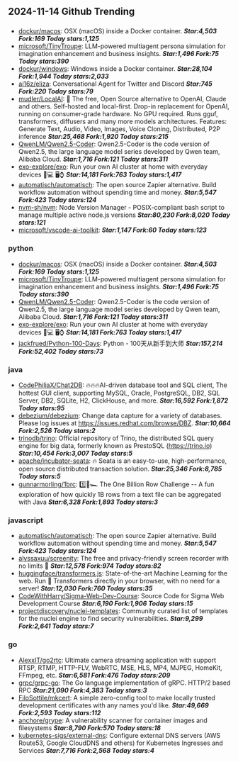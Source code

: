 ## 2024-11-14 Github Trending

### 
* [dockur/macos](https://github.com/dockur/macos): OSX (macOS) inside a Docker container. ***Star:4,503 Fork:169 Today stars:1,125***
* [microsoft/TinyTroupe](https://github.com/microsoft/TinyTroupe): LLM-powered multiagent persona simulation for imagination enhancement and business insights. ***Star:1,496 Fork:75 Today stars:390***
* [dockur/windows](https://github.com/dockur/windows): Windows inside a Docker container. ***Star:28,104 Fork:1,944 Today stars:2,033***
* [ai16z/eliza](https://github.com/ai16z/eliza): Conversational Agent for Twitter and Discord ***Star:745 Fork:220 Today stars:79***
* [mudler/LocalAI](https://github.com/mudler/LocalAI): 🤖 The free, Open Source alternative to OpenAI, Claude and others. Self-hosted and local-first. Drop-in replacement for OpenAI, running on consumer-grade hardware. No GPU required. Runs gguf, transformers, diffusers and many more models architectures. Features: Generate Text, Audio, Video, Images, Voice Cloning, Distributed, P2P inference ***Star:25,468 Fork:1,920 Today stars:215***
* [QwenLM/Qwen2.5-Coder](https://github.com/QwenLM/Qwen2.5-Coder): Qwen2.5-Coder is the code version of Qwen2.5, the large language model series developed by Qwen team, Alibaba Cloud. ***Star:1,716 Fork:121 Today stars:311***
* [exo-explore/exo](https://github.com/exo-explore/exo): Run your own AI cluster at home with everyday devices 📱💻 🖥️⌚ ***Star:14,181 Fork:763 Today stars:1,417***
* [automatisch/automatisch](https://github.com/automatisch/automatisch): The open source Zapier alternative. Build workflow automation without spending time and money. ***Star:5,547 Fork:423 Today stars:124***
* [nvm-sh/nvm](https://github.com/nvm-sh/nvm): Node Version Manager - POSIX-compliant bash script to manage multiple active node.js versions ***Star:80,230 Fork:8,020 Today stars:121***
* [microsoft/vscode-ai-toolkit](https://github.com/microsoft/vscode-ai-toolkit):  ***Star:1,147 Fork:60 Today stars:123***

### python
* [dockur/macos](https://github.com/dockur/macos): OSX (macOS) inside a Docker container. ***Star:4,503 Fork:169 Today stars:1,125***
* [microsoft/TinyTroupe](https://github.com/microsoft/TinyTroupe): LLM-powered multiagent persona simulation for imagination enhancement and business insights. ***Star:1,496 Fork:75 Today stars:390***
* [QwenLM/Qwen2.5-Coder](https://github.com/QwenLM/Qwen2.5-Coder): Qwen2.5-Coder is the code version of Qwen2.5, the large language model series developed by Qwen team, Alibaba Cloud. ***Star:1,716 Fork:121 Today stars:311***
* [exo-explore/exo](https://github.com/exo-explore/exo): Run your own AI cluster at home with everyday devices 📱💻 🖥️⌚ ***Star:14,181 Fork:763 Today stars:1,417***
* [jackfrued/Python-100-Days](https://github.com/jackfrued/Python-100-Days): Python - 100天从新手到大师 ***Star:157,214 Fork:52,402 Today stars:73***

### java
* [CodePhiliaX/Chat2DB](https://github.com/CodePhiliaX/Chat2DB): 🔥🔥🔥AI-driven database tool and SQL client, The hottest GUI client, supporting MySQL, Oracle, PostgreSQL, DB2, SQL Server, DB2, SQLite, H2, ClickHouse, and more. ***Star:16,592 Fork:1,872 Today stars:95***
* [debezium/debezium](https://github.com/debezium/debezium): Change data capture for a variety of databases. Please log issues at https://issues.redhat.com/browse/DBZ. ***Star:10,664 Fork:2,526 Today stars:2***
* [trinodb/trino](https://github.com/trinodb/trino): Official repository of Trino, the distributed SQL query engine for big data, formerly known as PrestoSQL (https://trino.io) ***Star:10,454 Fork:3,007 Today stars:5***
* [apache/incubator-seata](https://github.com/apache/incubator-seata): 🔥 Seata is an easy-to-use, high-performance, open source distributed transaction solution. ***Star:25,346 Fork:8,785 Today stars:5***
* [gunnarmorling/1brc](https://github.com/gunnarmorling/1brc): 1️⃣🐝🏎️ The One Billion Row Challenge -- A fun exploration of how quickly 1B rows from a text file can be aggregated with Java ***Star:6,328 Fork:1,893 Today stars:3***

### javascript
* [automatisch/automatisch](https://github.com/automatisch/automatisch): The open source Zapier alternative. Build workflow automation without spending time and money. ***Star:5,547 Fork:423 Today stars:124***
* [alyssaxuu/screenity](https://github.com/alyssaxuu/screenity): The free and privacy-friendly screen recorder with no limits 🎥 ***Star:12,578 Fork:974 Today stars:82***
* [huggingface/transformers.js](https://github.com/huggingface/transformers.js): State-of-the-art Machine Learning for the web. Run 🤗 Transformers directly in your browser, with no need for a server! ***Star:12,030 Fork:760 Today stars:35***
* [CodeWithHarry/Sigma-Web-Dev-Course](https://github.com/CodeWithHarry/Sigma-Web-Dev-Course): Source Code for Sigma Web Development Course ***Star:6,190 Fork:1,906 Today stars:15***
* [projectdiscovery/nuclei-templates](https://github.com/projectdiscovery/nuclei-templates): Community curated list of templates for the nuclei engine to find security vulnerabilities. ***Star:9,299 Fork:2,641 Today stars:7***

### go
* [AlexxIT/go2rtc](https://github.com/AlexxIT/go2rtc): Ultimate camera streaming application with support RTSP, RTMP, HTTP-FLV, WebRTC, MSE, HLS, MP4, MJPEG, HomeKit, FFmpeg, etc. ***Star:6,581 Fork:476 Today stars:209***
* [grpc/grpc-go](https://github.com/grpc/grpc-go): The Go language implementation of gRPC. HTTP/2 based RPC ***Star:21,090 Fork:4,383 Today stars:3***
* [FiloSottile/mkcert](https://github.com/FiloSottile/mkcert): A simple zero-config tool to make locally trusted development certificates with any names you'd like. ***Star:49,669 Fork:2,593 Today stars:112***
* [anchore/grype](https://github.com/anchore/grype): A vulnerability scanner for container images and filesystems ***Star:8,790 Fork:570 Today stars:18***
* [kubernetes-sigs/external-dns](https://github.com/kubernetes-sigs/external-dns): Configure external DNS servers (AWS Route53, Google CloudDNS and others) for Kubernetes Ingresses and Services ***Star:7,716 Fork:2,568 Today stars:4***
